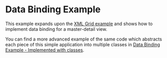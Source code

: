 # Data Binding Example #

This example expands upon the [XML Grid example](../xml-grid/index.html) and shows how to implement data binding for a master-detail view.

You can find a more advanced example of the same code which abstracts each piece of this simple application into multiple classes in [Data Binding Example - Implemented with classes](../binding-with-classes/index.html).
